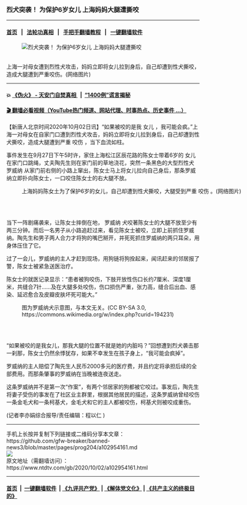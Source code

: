 ### 烈犬突袭！ 为保护6岁女儿 上海妈妈大腿遭撕咬
------------------------

#### [首页](https://github.com/gfw-breaker/banned-news3/blob/master/README.md) &nbsp;&nbsp;|&nbsp;&nbsp; [法轮功真相](https://github.com/begood0513/basic/blob/master/README.md)  &nbsp;&nbsp;|&nbsp;&nbsp; [手把手翻墙教程](https://github.com/gfw-breaker/guides/wiki)  &nbsp;&nbsp;|&nbsp;&nbsp; [一键翻墙软件](https://github.com/gfw-breaker/nogfw/blob/master/README.md)  



<div><div class="featured_image">
 <figure>
  <img alt="烈犬突袭！ 为保护6岁女儿 上海妈妈大腿遭撕咬" src="https://i.ntdtv.com/assets/uploads/2020/10/202010025-800x450.jpg"/>
 </figure><br/>
 <span class="caption">
  上海一对母女遭到烈性犬攻击，妈妈立即将女儿拉到身后，自己却遭到性犬撕咬，造成大腿遭到严重咬伤。(网络图片)
 </span>
</div>
</div><hr/>

#### 💥 [《伪火》 - 天安门自焚真相 ](http://158.247.195.190:10000/videos/blog/weihuo.html)&nbsp; |&nbsp; [“1400例”谎言揭秘  ](http://158.247.195.190:10000/videos/blog/jiexi1400.html)

#### [ 🎬  翻墙必看视频（YouTube热门频道、网站代理、时事热点、历史事件 ...）](https://github.com/gfw-breaker/links/blob/master/banned.md)

<div><div class="post_content" itemprop="articleBody">
 <p>
  【新唐人北京时间2020年10月02日讯】“如果被咬的是我
  <ok href="https://www.ntdtv.com/gb/女儿.htm">
   女儿
  </ok>
  ，我可能会疯。”上海一对母女在自家门口遭到烈性犬攻击，妈妈立即将女儿拉到身后，自己却遭到性犬撕咬，造成大腿遭到严重
  <ok href="https://www.ntdtv.com/gb/咬伤.htm">
   咬伤
  </ok>
  ，当下血流如柱。
 </p>
 <p>
  事件发生在9月27日下午5时许，家住上海松江区辰花路的陈女士带着6岁的
  <ok href="https://www.ntdtv.com/gb/女儿.htm">
   女儿
  </ok>
  在家门口跳绳，丈夫陶先生则在家门前的草地浇花，突然一条黑色的大型烈性犬
  <ok href="https://www.ntdtv.com/gb/罗威纳.htm">
   罗威纳
  </ok>
  从家门前右侧的小路上窜出，陈女士马上将女儿拉向自己身后，那条罗威纳立即扑向陈女士，一口咬住陈女士的右大腿不放。
 </p>
 <figure class="wp-caption aligncenter" id="attachment_102954173" style="width: 600px">
  <img alt="" class="size-medium wp-image-102954173" src="https://i.ntdtv.com/assets/uploads/2020/10/d90920642-600x400.jpeg">
   <br/><figcaption class="wp-caption-text">
    上海妈妈陈女土为了保护6岁的女儿，自己却遭到性犬撕咬，大腿受到严重
    <ok href="https://www.ntdtv.com/gb/咬伤.htm">
     咬伤
    </ok>
    。(网络图片)
   </figcaption><br/>
  </img>
 </figure><br/>
 <p>
  当下一阵剧痛袭来，让陈女士摔倒在地，
  <ok href="https://www.ntdtv.com/gb/罗威纳.htm">
   罗威纳
  </ok>
  犬咬著陈女士的大腿不放至少有两三分钟。而后一名男子从小路追赶过来，看见陈女士被咬，立即上前抓住罗威纳。陶先生和男子两人合力才将狗的嘴巴掰开，并死死抓住罗威纳的两只耳朵，用身体压住了它。
 </p>
 <p>
  过了一会儿，罗威纳的主人才赶到现场，用狗链将狗拴起来，闻讯赶来的邻居报了警，陈女士被紧急送医治疗。
 </p>
 <p>
  陈女士的就医记录显示：“患者被狗咬伤，下肢开放性伤口长约7厘米、深度1厘米，共缝合7针……及在大腿多处咬伤，伤口损伤严重，张力高，缝合后出血、感染、延迟愈合及皮瓣皮肤坏死可能大。”
 </p>
 <figure class="wp-caption aligncenter" id="attachment_102954181" style="width: 600px">
  <img alt="" class="size-medium wp-image-102954181" src="https://i.ntdtv.com/assets/uploads/2020/10/Rottweiler-600x456.jpg">
   <br/><figcaption class="wp-caption-text">
    图为罗威纳犬示意图，与本文无关。(CC BY-SA 3.0, https://commons.wikimedia.org/w/index.php?curid=194231)
   </figcaption><br/>
  </img>
 </figure><br/>
 <p>
  “如果被咬的是我女儿，那我大腿的位置不就是她的内脏吗？”回想遭到烈犬袭击那一刹那，陈女士仍然余悸犹存，如果不幸发生在孩子身上，“我可能会疯掉”。
 </p>
 <p>
  罗威纳的主人赔偿了陶先生人民币2000多元的医疗费，并且约定将承担后续的全部费用。而那条肇事的罗威纳在当晚被连夜送走。
 </p>
 <p>
  这条罗威纳并不是第一次“作案”，有两个邻居家的狗都被它咬过。事发后，陶先生将妻子受伤的事发在了社区业主群里，根据其他居民的描述，这条罗威纳曾经咬伤一条金毛犬和一条柯基犬，金毛犬和它的主人都被咬伤，柯基犬则被咬成重伤。
 </p>
 <p>
  (记者李亦娟综合报导/责任编辑：程以仁 )
 </p>
 <div class="single_ad">
 </div>
</div>
</div>
<hr/>
手机上长按并复制下列链接或二维码分享本文章：<br/>
https://github.com/gfw-breaker/banned-news3/blob/master/pages/prog204/a102954161.md <br/>
<a href='https://github.com/gfw-breaker/banned-news3/blob/master/pages/prog204/a102954161.md'><img src='https://github.com/gfw-breaker/banned-news3/blob/master/pages/prog204/a102954161.md.png'/></a> <br/>
原文地址（需翻墙访问）：https://www.ntdtv.com/gb/2020/10/02/a102954161.html


------------------------
#### [首页](https://github.com/gfw-breaker/banned-news3/blob/master/README.md) &nbsp;|&nbsp; [一键翻墙软件](https://github.com/gfw-breaker/nogfw/blob/master/README.md) &nbsp;| [《九评共产党》](https://github.com/gfw-breaker/9ping.md/blob/master/README.md#九评之一评共产党是什么) | [《解体党文化》](https://github.com/gfw-breaker/jtdwh.md/blob/master/README.md) | [《共产主义的终极目的》](https://github.com/gfw-breaker/gczydzjmd.md/blob/master/README.md)


<img src='http://gfw-breaker.win/banned-news3/pages/prog204/a102954161.md' width='0px' height='0px'/>